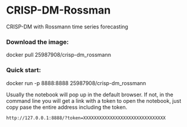 
# CRISP-DM-Rossman
CRISP-DM with Rossmann time series forecasting

### Download the image:

docker pull 25987908/crisp-dm_rossmann

### Quick start:

docker run -p 8888:8888 25987908/crisp-dm_rossmann

Usually the notebook will pop up in the default browser. If not, in the command line you will get a link with a token to open the notebook, just copy pase the entire address including the token. 

`http://127.0.0.1:8888/?token=XXXXXXXXXXXXXXXXXXXXXXXXXXXXXXX`
